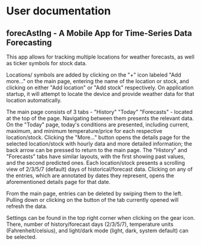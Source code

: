 # User documentation

## forecAstIng - A Mobile App for Time-Series Data Forecasting

This app allows for tracking multiple locations for weather forecasts, as well as ticker symbols for stock data. 

Locations/ symbols are added by clicking on the "+" icon labeled "Add more..." on the main page, entering the name of the location or stock, and clicking on either "Add location" or "Add stock" respectively. On application startup, it will attempt to locate the device and provide weather data for that location automatically. 

The main page consists of 3 tabs - "History" "Today" "Forecasts" - located at the top of the page. Navigating between them presents the relevant data. On the "Today" page, today's conditions are presented, including current, maximum, and minimum temperature/price for each respective location/stock.  Clicking the "More..." button opens the details page for the selected location/stock with hourly data and more detailed information; the back arrow can be pressed to return to the main page. The "History" and "Forecasts" tabs have similar layouts, with the first showing past values, and the second predicted ones. Each location/stock presents a scrolling view of 2/3/5/7 (default) days of historical/forecast data. Clicking on any of the entries, which are annotated by dates they represent,  opens the aforementioned details page for that date.

From the main page, entries can be deleted by swiping them to the left. Pulling down or clicking on the button of the tab currently opened will refresh the data.

Settings can be found in the top right corner when clicking on the gear icon. There, number of history/forecast days (2/3/5/7), temperature units (Fahrenheit/celsius), and light/dark mode (light, dark, system default) can be selected.
